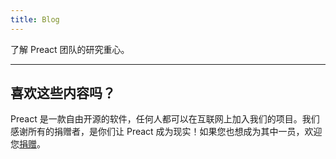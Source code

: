 ```yaml
---
title: Blog
---
```


了解 Preact 团队的研究重心。

<div><blog-overview></blog-overview></div>

<div>
  <hr />
  <h2>喜欢这些内容吗？</h2>
  <p>
    Preact 是一款自由开源的软件，任何人都可以在互联网上加入我们的项目。我们感谢所有的捐赠者，是你们让 Preact 成为现实！如果您也想成为其中一员，欢迎您<a href="https://opencollective.com/preact">捐赠</a>。
  </p>
</div>
